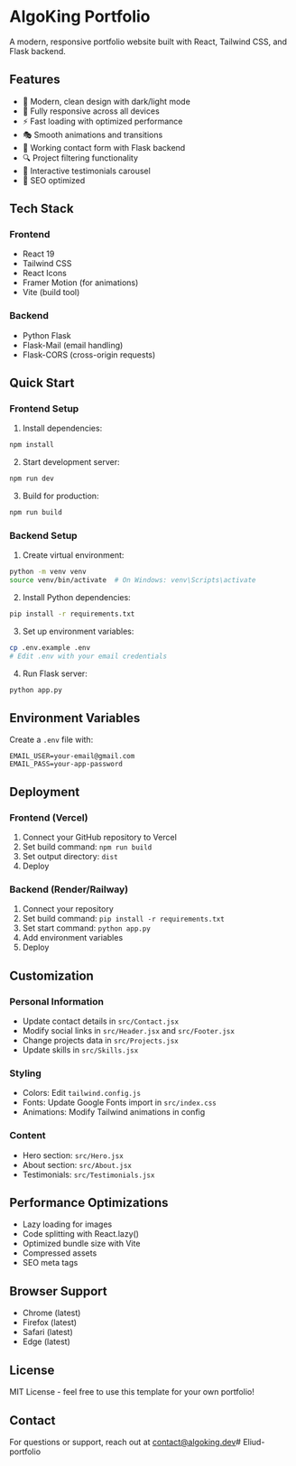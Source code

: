 # AlgoKing Portfolio

A modern, responsive portfolio website built with React, Tailwind CSS, and Flask backend.

## Features

- 🎨 Modern, clean design with dark/light mode
- 📱 Fully responsive across all devices
- ⚡ Fast loading with optimized performance
- 🎭 Smooth animations and transitions
- 📧 Working contact form with Flask backend
- 🔍 Project filtering functionality
- 💫 Interactive testimonials carousel
- 🎯 SEO optimized

## Tech Stack

### Frontend
- React 19
- Tailwind CSS
- React Icons
- Framer Motion (for animations)
- Vite (build tool)

### Backend
- Python Flask
- Flask-Mail (email handling)
- Flask-CORS (cross-origin requests)

## Quick Start

### Frontend Setup

1. Install dependencies:
```bash
npm install
```

2. Start development server:
```bash
npm run dev
```

3. Build for production:
```bash
npm run build
```

### Backend Setup

1. Create virtual environment:
```bash
python -m venv venv
source venv/bin/activate  # On Windows: venv\Scripts\activate
```

2. Install Python dependencies:
```bash
pip install -r requirements.txt
```

3. Set up environment variables:
```bash
cp .env.example .env
# Edit .env with your email credentials
```

4. Run Flask server:
```bash
python app.py
```

## Environment Variables

Create a `.env` file with:

```env
EMAIL_USER=your-email@gmail.com
EMAIL_PASS=your-app-password
```

## Deployment

### Frontend (Vercel)

1. Connect your GitHub repository to Vercel
2. Set build command: `npm run build`
3. Set output directory: `dist`
4. Deploy

### Backend (Render/Railway)

1. Connect your repository
2. Set build command: `pip install -r requirements.txt`
3. Set start command: `python app.py`
4. Add environment variables
5. Deploy

## Customization

### Personal Information
- Update contact details in `src/Contact.jsx`
- Modify social links in `src/Header.jsx` and `src/Footer.jsx`
- Change projects data in `src/Projects.jsx`
- Update skills in `src/Skills.jsx`

### Styling
- Colors: Edit `tailwind.config.js`
- Fonts: Update Google Fonts import in `src/index.css`
- Animations: Modify Tailwind animations in config

### Content
- Hero section: `src/Hero.jsx`
- About section: `src/About.jsx`
- Testimonials: `src/Testimonials.jsx`

## Performance Optimizations

- Lazy loading for images
- Code splitting with React.lazy()
- Optimized bundle size with Vite
- Compressed assets
- SEO meta tags

## Browser Support

- Chrome (latest)
- Firefox (latest)
- Safari (latest)
- Edge (latest)

## License

MIT License - feel free to use this template for your own portfolio!

## Contact

For questions or support, reach out at contact@algoking.dev# Eliud-portfolio
